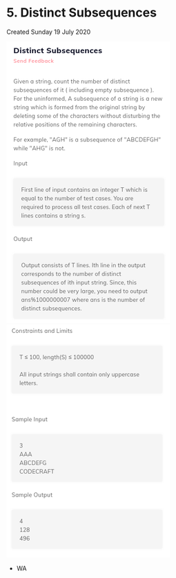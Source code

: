 # 5. Distinct Subsequences

Created Sunday 19 July 2020

![](/assets/5._Distinct_Subsequences_-_120-image-1.png)
![](/assets/5._Distinct_Subsequences_-_120-image-2.png)

- WA
